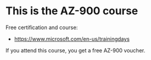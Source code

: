 # This is the AZ-900 course

Free certification and course:
- https://www.microsoft.com/en-us/trainingdays

If you attend this course, you get a free AZ-900 voucher.

